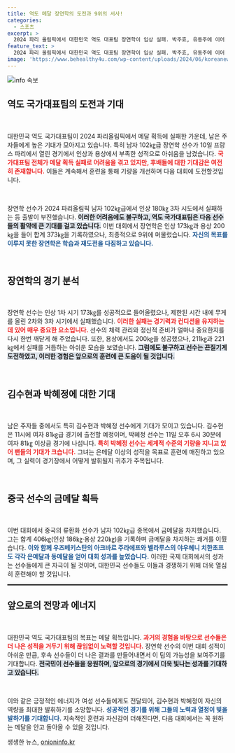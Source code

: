 ```yaml
---
title: 역도 메달 장연학의 도전과 9위의 서사!
categories:
  - 스포츠
excerpt: >
  2024 파리 올림픽에서 대한민국 역도 대표팀 장연학이 입상 실패. 박주효, 유동주에 이어 또 한 명의 기대주가 메달을 놓친 가운데, 김수현과 박혜정에게 남은 희망을 걸고 있다.
feature_text: >
  2024 파리 올림픽에서 대한민국 역도 대표팀 장연학이 입상 실패. 박주효, 유동주에 이어 또 한 명의 기대주가 메달을 놓친 가운데, 김수현과 박혜정에게 남은 희망을 걸고 있다.
image: 'https://www.behealthy4u.com/wp-content/uploads/2024/06/koreanews.jpg'
---
```


<p><img src="https://www.behealthy4u.com/wp-content/uploads/2024/06/koreanews.jpg" alt="info 속보" /></p>

<h2 data-ke-size="size26">역도 국가대표팀의 도전과 기대</h2>

<p data-ke-size="size16">&nbsp;</p>

<p>대한민국 역도 국가대표팀이 2024 파리올림픽에서 메달 획득에 실패한 가운데, 남은 주자들에게 높은 기대가 모아지고 있습니다. 특히 남자 102㎏급 장연학 선수가 10일 프랑스 파리에서 열린 경기에서 인상과 용상에서 부족한 성적으로 아쉬움을 남겼습니다. <b><span style="color: #ee2323;">국가대표팀 전체가 메달 획득 실패로 어려움을 겪고 있지만, 후배들에 대한 기대감은 여전히 존재합니다.</span></b> 이들은 계속해서 훈련을 통해 기량을 개선하며 다음 대회에 도전할것입니다. </p>

<p data-ke-size="size16">&nbsp;</p>

<p>장연학 선수가 2024 파리올림픽 남자 102㎏급에서 인상 180㎏ 3차 시도에서 실패하는 등 출발이 부진했습니다. <b><span style="background-color: #21538527;">이러한 어려움에도 불구하고, 역도 국가대표팀은 다음 선수들의 활약에 큰 기대를 걸고 있습니다.</span></b> 이번 대회에서 장연학은 인상 173㎏과 용상 200㎏을 들어 합계 373㎏을 기록하였으나, 최종적으로 9위에 머물렀습니다. <b><span style="color: #1a5490;">자신의 목표를 이루지 못한 장연학은 학습과 재도전을 다짐하고 있습니다.</span></b></p>

<p data-ke-size="size16">&nbsp;</p>

<h2 data-ke-size="size26">장연학의 경기 분석</h2>

<p data-ke-size="size16">&nbsp;</p>

<p>장연학 선수는 인상 1차 시기 173㎏를 성공적으로 들어올렸으나, 제한된 시간 내에 무게를 올린 2차와 3차 시기에서 실패했습니다. <b><span style="color: #ee2323;">이러한 실패는 경기력과 컨디션을 유지하는 데 있어 매우 중요한 요소입니다.</span></b> 선수의 체력 관리와 정신적 준비가 얼마나 중요한지를 다시 한번 깨닫게 해 주었습니다. 또한, 용상에서도 200㎏을 성공했으나, 211㎏과 221㎏에서 실패를 거듭하는 아쉬운 모습을 보였습니다. <b><span style="background-color: #21538527;">그럼에도 불구하고 선수는 끈질기게 도전하였고, 이러한 경험은 앞으로의 훈련에 큰 도움이 될 것입니다.</span></b></p>

<p data-ke-size="size16">&nbsp;</p>

<h2 data-ke-size="size26">김수현과 박혜정에 대한 기대</h2>

<p data-ke-size="size16">&nbsp;</p>

<p>남은 주자들 중에서도 특히 김수현과 박혜정 선수에게 기대가 모이고 있습니다. 김수현은 11시에 여자 81㎏급 경기에 출전할 예정이며, 박혜정 선수는 11일 오후 6시 30분에 여자 81㎏ 이상급 경기에 나섭니다. <b><span style="color: #ee2323;">특히 박혜정 선수는 세계적 수준의 기량을 지니고 있어 팬들의 기대가 크습니다.</span></b> 그녀는 은메달 이상의 성적을 목표로 훈련에 매진하고 있으며, 그 실력이 경기장에서 어떻게 발휘될지 귀추가 주목됩니다. </p>

<p data-ke-size="size16">&nbsp;</p>

<h2 data-ke-size="size26">중국 선수의 금메달 획득</h2>

<p data-ke-size="size16">&nbsp;</p>

<p>이번 대회에서 중국의 류환화 선수가 남자 102㎏급 종목에서 금메달을 차지했습니다. 그는 합계 406㎏(인상 186㎏·용상 220㎏)을 기록하며 금메달을 차지하는 쾌거를 이뤘습니다. <b><span style="color: #1a5490;">이와 함께 우즈베키스탄의 아크바르 주라에프와 벨라루스의 야우헤니 치한초프도 각각 은메달과 동메달을 얻어 대회 성과를 높였습니다.</span></b> 이러한 국제 대회에서의 성과는 선수들에게 큰 자극이 될 것이며, 대한민국 선수들도 이들과 경쟁하기 위해 더욱 열심히 훈련해야 할 것입니다.</p>

<hr style="height: 3px; background-color: #333; border: none;"/>

<h2 data-ke-size="size26">앞으로의 전망과 에너지</h2>

<p data-ke-size="size16">&nbsp;</p>

<p>대한민국 역도 국가대표팀의 목표는 메달 획득입니다. <b><span style="color: #ee2323;">과거의 경험을 바탕으로 선수들은 더 나은 성적을 거두기 위해 끊임없이 노력할 것입니다.</span></b> 장연학 선수의 이번 대회 성적이 아쉬운 만큼, 후속 선수들이 더 나은 결과를 만들어내면서 이 팀의 가능성을 보여주기를 기대합니다. <b><span style="background-color: #21538527;">전국민이 선수들을 응원하며, 앞으로의 경기에서 더욱 빛나는 성과를 기대하고 있습니다.</span></b></p>

<p data-ke-size="size16">&nbsp;</p>

<p>이와 같은 긍정적인 에너지가 여성 선수들에게도 전달되어, 김수현과 박혜정이 자신의 역량을 최대한 발휘하기를 소망합니다. <b><span style="color: #1a5490;">성공적인 경기를 위해 그들의 노력과 열정이 빛을 발하기를 기대합니다.</span></b> 지속적인 훈련과 자신감이 더해진다면, 다음 대회에서는 꼭 원하는 메달을 안고 돌아올 수 있을 것입니다.</p>
생생한 뉴스, <a href="https://onioninfo.kr" rel="dofollow">onioninfo.kr</a>


